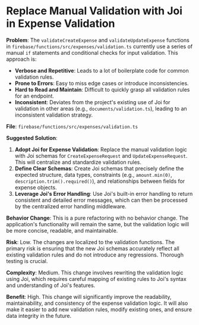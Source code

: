 # Replace Manual Validation with Joi in Expense Validation

**Problem**: The `validateCreateExpense` and `validateUpdateExpense` functions in `firebase/functions/src/expenses/validation.ts` currently use a series of manual `if` statements and conditional checks for input validation. This approach is:
- **Verbose and Repetitive**: Leads to a lot of boilerplate code for common validation rules.
- **Prone to Errors**: Easy to miss edge cases or introduce inconsistencies.
- **Hard to Read and Maintain**: Difficult to quickly grasp all validation rules for an endpoint.
- **Inconsistent**: Deviates from the project's existing use of Joi for validation in other areas (e.g., `documents/validation.ts`), leading to an inconsistent validation strategy.

**File**: `firebase/functions/src/expenses/validation.ts`

**Suggested Solution**:
1. **Adopt Joi for Expense Validation**: Replace the manual validation logic with Joi schemas for `CreateExpenseRequest` and `UpdateExpenseRequest`. This will centralize and standardize validation rules.
2. **Define Clear Schemas**: Create Joi schemas that precisely define the expected structure, data types, constraints (e.g., `amount.min(0)`, `description.trim().required()`), and relationships between fields for expense objects.
3. **Leverage Joi's Error Handling**: Use Joi's built-in error handling to return consistent and detailed error messages, which can then be processed by the centralized error handling middleware.

**Behavior Change**: This is a pure refactoring with no behavior change. The application's functionality will remain the same, but the validation logic will be more concise, readable, and maintainable.

**Risk**: Low. The changes are localized to the validation functions. The primary risk is ensuring that the new Joi schemas accurately reflect all existing validation rules and do not introduce any regressions. Thorough testing is crucial.

**Complexity**: Medium. This change involves rewriting the validation logic using Joi, which requires careful mapping of existing rules to Joi's syntax and understanding of Joi's features.

**Benefit**: High. This change will significantly improve the readability, maintainability, and consistency of the expense validation logic. It will also make it easier to add new validation rules, modify existing ones, and ensure data integrity in the future.